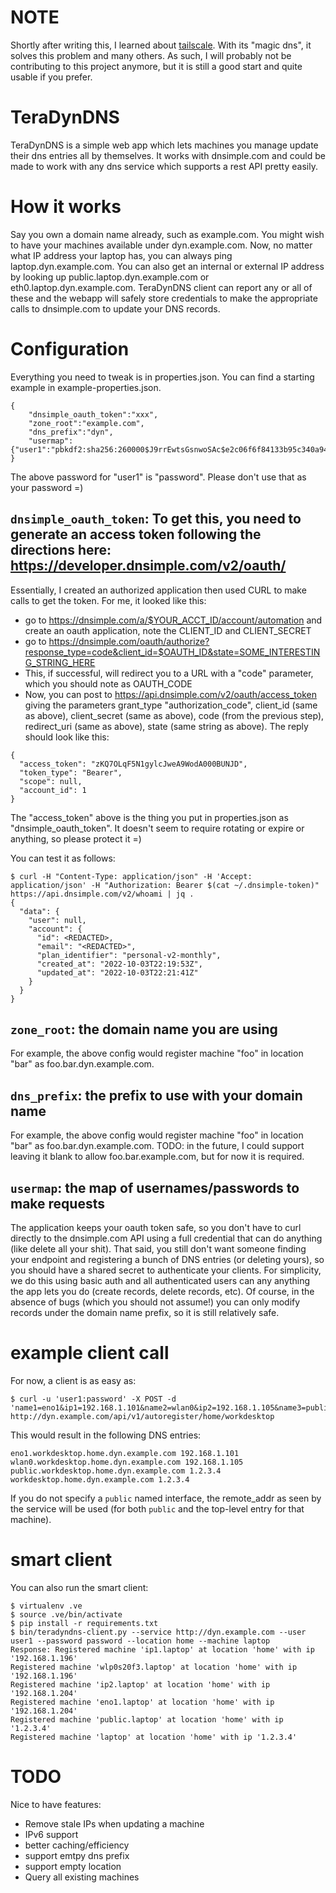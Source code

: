 # NOTE

Shortly after writing this, I learned about [tailscale](https://tailscale.com/). With its "magic dns", it solves this problem and many others.  As such, I will probably not be contributing to this project anymore, but it is still a good start and quite usable if you prefer.

# TeraDynDNS

TeraDynDNS is a simple web app which lets machines you manage update their dns
entries all by themselves. It works with dnsimple.com and could be made to work
with any dns service which supports a rest API pretty easily.

# How it works

Say you own a domain name already, such as example.com. You might wish to have
your machines available under dyn.example.com. Now, no matter what IP address
your laptop has, you can always ping laptop.dyn.example.com. You can also get
an internal or external IP address by looking up public.laptop.dyn.example.com
or eth0.laptop.dyn.example.com. TeraDynDNS client can report any or all of
these and the webapp will safely store credentials to make the appropriate
calls to dnsimple.com to update your DNS records.

# Configuration

Everything you need to tweak is in properties.json.  You can find a starting example in example-properties.json.
```
{
    "dnsimple_oauth_token":"xxx",
    "zone_root":"example.com",
    "dns_prefix":"dyn",
    "usermap":{"user1":"pbkdf2:sha256:260000$J9rrEwtsGsnwoSAc$e2c06f6f84133b95c340a9423e95599905fea3d3e3d1c909b4f0ae4f24bfc763"}
}
```
The above password for "user1" is "password".  Please don't use that as your password =)

## `dnsimple_oauth_token`: To get this, you need to generate an access token following the directions here: https://developer.dnsimple.com/v2/oauth/
Essentially, I created an authorized application then used CURL to make calls to get the token.  For me, it looked like this:

* go to https://dnsimple.com/a/$YOUR_ACCT_ID/account/automation and create an oauth application, note the CLIENT_ID and CLIENT_SECRET
* go to https://dnsimple.com/oauth/authorize?response_type=code&client_id=$OAUTH_ID&state=SOME_INTERESTING_STRING_HERE
* This, if successful, will redirect you to a URL with a "code" parameter, which you should note as OAUTH_CODE
* Now, you can post to https://api.dnsimple.com/v2/oauth/access_token giving the parameters grant_type "authorization_code", client_id (same as above), client_secret (same as above), code (from the previous step), redirect_uri (same as above), state (same string as above).  The reply should look like this:
```
{
  "access_token": "zKQ7OLqF5N1gylcJweA9WodA000BUNJD",
  "token_type": "Bearer",
  "scope": null,
  "account_id": 1
}
```
The "access_token" above is the thing you put in properties.json as "dnsimple_oauth_token". It doesn't seem to require rotating or expire or anything, so please protect it =)

You can test it as follows:
```
$ curl -H "Content-Type: application/json" -H 'Accept: application/json' -H "Authorization: Bearer $(cat ~/.dnsimple-token)" https://api.dnsimple.com/v2/whoami | jq .
{
  "data": {
    "user": null,
    "account": {
      "id": <REDACTED>,
      "email": "<REDACTED>",
      "plan_identifier": "personal-v2-monthly",
      "created_at": "2022-10-03T22:19:53Z",
      "updated_at": "2022-10-03T22:21:41Z"
    }
  }
}
```

## `zone_root`: the domain name you are using

For example, the above config would register machine "foo" in location "bar" as foo.bar.dyn.example.com.

## `dns_prefix`: the prefix to use with your domain name

For example, the above config would register machine "foo" in location "bar" as foo.bar.dyn.example.com.
TODO: in the future, I could support leaving it blank to allow foo.bar.example.com, but for now it is required.

## `usermap`: the map of usernames/passwords to make requests

The application keeps your oauth token safe, so you don't have to curl directly
to the dnsimple.com API using a full credential that can do anything (like
delete all your shit).  That said, you still don't want someone finding your
endpoint and registering a bunch of DNS entries (or deleting yours), so you
should have a shared secret to authenticate your clients.  For simplicity, we
do this using basic auth and all authenticated users can any anything the app
lets you do (create records, delete records, etc). Of course, in the absence of
bugs (which you should not assume!) you can only modify records under the
domain name prefix, so it is still relatively safe.

# example client call

For now, a client is as easy as:
```
$ curl -u 'user1:password' -X POST -d 'name1=eno1&ip1=192.168.1.101&name2=wlan0&ip2=192.168.1.105&name3=public&ip3=1.2.3.4' http://dyn.example.com/api/v1/autoregister/home/workdesktop
```
This would result in the following DNS entries:
```
eno1.workdesktop.home.dyn.example.com 192.168.1.101
wlan0.workdesktop.home.dyn.example.com 192.168.1.105
public.workdesktop.home.dyn.example.com 1.2.3.4
workdesktop.home.dyn.example.com 1.2.3.4
```
If you do not specify a `public` named interface, the remote_addr as seen by the service will be used (for both `public` and the top-level entry for that machine).

# smart client

You can also run the smart client:
```
$ virtualenv .ve
$ source .ve/bin/activate
$ pip install -r requirements.txt
$ bin/teradyndns-client.py --service http://dyn.example.com --user user1 --password password --location home --machine laptop
Response: Registered machine 'ip1.laptop' at location 'home' with ip '192.168.1.196'
Registered machine 'wlp0s20f3.laptop' at location 'home' with ip '192.168.1.196'
Registered machine 'ip2.laptop' at location 'home' with ip '192.168.1.204'
Registered machine 'eno1.laptop' at location 'home' with ip '192.168.1.204'
Registered machine 'public.laptop' at location 'home' with ip '1.2.3.4'
Registered machine 'laptop' at location 'home' with ip '1.2.3.4'
```

# TODO

Nice to have features:

* Remove stale IPs when updating a machine
* IPv6 support
* better caching/efficiency
* support emtpy dns prefix
* support empty location
* Query all existing machines
